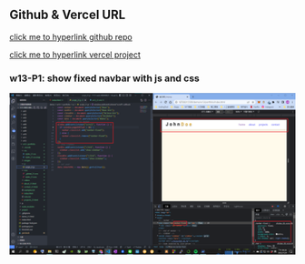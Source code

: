 ## Github & Vercel URL

[click me to hyperlink github repo](https://github.com/thomas0913/1111-web-408440021)

[click me to hyperlink vercel project](https://1111-web-408440021.vercel.app/)

### w13-P1: show fixed navbar with js and css

![](./w13_p1.png)

